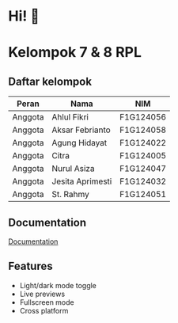 # Hi! 👋

# Kelompok 7 & 8 RPL

## Daftar kelompok

| Peran   | Nama             | NIM       |
| ------- | ---------------- | --------- |
| Anggota | Ahlul Fikri      | F1G124056 |
| Anggota | Aksar Febrianto  | F1G124058 |
| Anggota | Agung Hidayat    | F1G124022 |
| Anggota | Citra            | F1G124005 |
| Anggota | Nurul Asiza      | F1G124047 |
| Anggota | Jesita Aprimesti | F1G124032 |
| Anggota | St. Rahmy        | F1G124051 |

## Documentation

[Documentation](https://github.com/zikrifikri21/kelompok8-ilkom24)

## Features

- Light/dark mode toggle
- Live previews
- Fullscreen mode
- Cross platform
